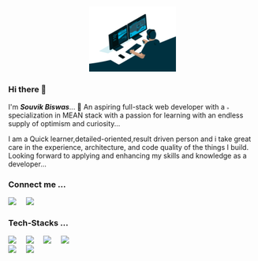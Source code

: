 
<!-- 
**souvikbiswas2022/souvikbiswas2022** is a ✨ _special_ ✨ repository because its `README.md` (this file) appears on your GitHub profile.

Here are some ideas to get you started: -->

<!-- - 🔭 I’m currently working on ...
- 🌱 I’m currently learning ...Full-Stack Web Development
- 👯 I’m looking to collaborate on ...
- 🤔 I’m looking for help with ...
- 💬 Ask me about ...
- 📫 How to reach me: ...
- 😄 Pronouns: ...
- ⚡ Fun fact: ... -->


<div id="header" align="center">
  <img src=".\img\code.gif" width="35%"/>
</div>


### Hi there 👋
 I'm <em><strong>Souvik Biswas</strong></em>... 🌱 An aspiring full-stack web developer with a <img width="1%" src=".\img\target.gif"/> specialization in MEAN stack with a passion for learning with an 
endless supply of optimism and curiosity...

I am a Quick learner,detailed-oriented,result driven person  and  i take great care in the experience, architecture, and code quality of the things I build.
Looking forward to applying and enhancing my skills and knowledge as a developer...





### Connect me ...


<div class='container'>
<a href="https://souvikbiswas2022.github.io/"><img  width="28px"  src="https://cdn-icons-png.flaticon.com/512/868/868947.png"/></a> 
&nbsp;
&nbsp;
<a href="https://www.linkedin.com/in/souvik-biswas-74328a178/"><img width="26px" style="margin-right: 30px" target="_blank" src="https://cdn-icons-png.flaticon.com/512/3536/3536505.png"/></a></div>
</div>

### Tech-Stacks ...

<div class='container'>
<img style="height: auto; width: 4%;" class="img" src="https://cdn-icons-png.flaticon.com/512/3291/3291669.png" />
&nbsp;
&nbsp;
<img style="height: auto; width: 4%;" class="img" src="https://cdn-icons-png.flaticon.com/512/1199/1199124.png" />
&nbsp;
&nbsp;
<img style="height: auto; width: 4%;" class="img" src="https://cdn-icons-png.flaticon.com/512/174/174854.png" />
&nbsp;
&nbsp;
<img style="height: auto; width: 4%;" class="img" src="https://cdn-icons-png.flaticon.com/512/732/732190.png" />
</div>
</div>



<div class='container'>
<img style="height: auto; width: 41%; " class="img" src="https://github-readme-stats.vercel.app/api?username=souvikbiswas2022&&show_icons=true&title_color=ffffff&icon_color=bb2acf&text_color=daf7dc&bg_color=151515" />
&nbsp;
&nbsp;
<img style="height: auto; width: 40%;" class="img" src="https://github-readme-stats.vercel.app/api/top-langs/?username=souvikbiswas2022&theme=blue-green&langs_count=8&layout=compact" /></div>
</div>



[portfolio]:https://souvikbiswas2022.github.io/
[linkedin]:https://www.linkedin.com/in/souvik-biswas-74328a178/
